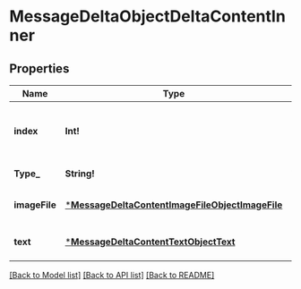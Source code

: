 # MessageDeltaObjectDeltaContentInner

## Properties
Name | Type | Description | Notes
------------ | ------------- | ------------- | -------------
**index** | **Int!** | The index of the content part in the message. | [default to null]
**Type_** | **String!** | Always &#x60;image_file&#x60;. | [default to null]
**imageFile** | [***MessageDeltaContentImageFileObjectImageFile**](MessageDeltaContentImageFileObject_image_file.md) |  | [optional] [default to null]
**text** | [***MessageDeltaContentTextObjectText**](MessageDeltaContentTextObject_text.md) |  | [optional] [default to null]

[[Back to Model list]](../README.md#documentation-for-models) [[Back to API list]](../README.md#documentation-for-api-endpoints) [[Back to README]](../README.md)



